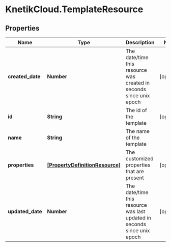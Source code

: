 # KnetikCloud.TemplateResource

## Properties
Name | Type | Description | Notes
------------ | ------------- | ------------- | -------------
**created_date** | **Number** | The date/time this resource was created in seconds since unix epoch | [optional] 
**id** | **String** | The id of the template | [optional] 
**name** | **String** | The name of the template | 
**properties** | [**[PropertyDefinitionResource]**](PropertyDefinitionResource.md) | The customized properties that are present | [optional] 
**updated_date** | **Number** | The date/time this resource was last updated in seconds since unix epoch | [optional] 



